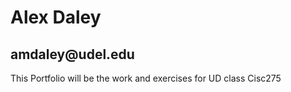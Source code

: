<h1>Alex Daley</h1>
<h2>amdaley@udel.edu</h2>



This Portfolio will be the work and exercises for UD class Cisc275
